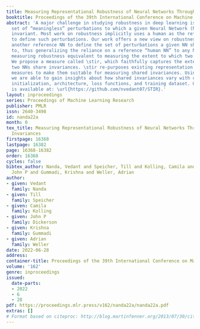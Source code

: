 ```yaml
---
title: Measuring Representational Robustness of Neural Networks Through Shared Invariances
booktitle: Proceedings of the 39th International Conference on Machine Learning
abstract: 'A major challenge in studying robustness in deep learning is defining the
  set of “meaningless” perturbations to which a given Neural Network (NN) should be
  invariant. Most work on robustness implicitly uses a human as the reference model
  to define such perturbations. Our work offers a new view on robustness by using
  another reference NN to define the set of perturbations a given NN should be invariant
  to, thus generalizing the reliance on a reference “human NN” to any NN. This makes
  measuring robustness equivalent to measuring the extent to which two NNs share invariances.
  We propose a measure called \stir, which faithfully captures the extent to which
  two NNs share invariances. \stir re-purposes existing representation similarity
  measures to make them suitable for measuring shared invariances. Using our measure,
  we are able to gain insights about how shared invariances vary with changes in weight
  initialization, architecture, loss functions, and training dataset. Our implementation
  is available at: \url{https://github.com/nvedant07/STIR}.'
layout: inproceedings
series: Proceedings of Machine Learning Research
publisher: PMLR
issn: 2640-3498
id: nanda22a
month: 0
tex_title: Measuring Representational Robustness of Neural Networks Through Shared
  Invariances
firstpage: 16368
lastpage: 16382
page: 16368-16382
order: 16368
cycles: false
bibtex_author: Nanda, Vedant and Speicher, Till and Kolling, Camila and Dickerson,
  John P and Gummadi, Krishna and Weller, Adrian
author:
- given: Vedant
  family: Nanda
- given: Till
  family: Speicher
- given: Camila
  family: Kolling
- given: John P
  family: Dickerson
- given: Krishna
  family: Gummadi
- given: Adrian
  family: Weller
date: 2022-06-28
address:
container-title: Proceedings of the 39th International Conference on Machine Learning
volume: '162'
genre: inproceedings
issued:
  date-parts:
  - 2022
  - 6
  - 28
pdf: https://proceedings.mlr.press/v162/nanda22a/nanda22a.pdf
extras: []
# Format based on citeproc: http://blog.martinfenner.org/2013/07/30/citeproc-yaml-for-bibliographies/
---
```

